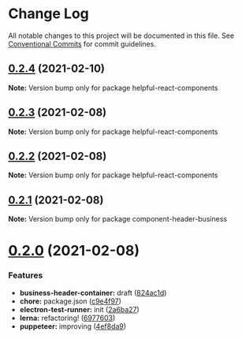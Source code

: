 # Change Log

All notable changes to this project will be documented in this file.
See [Conventional Commits](https://conventionalcommits.org) for commit guidelines.

## [0.2.4](https://github.com/femiadeniyi/femiadeniyi/compare/v0.2.3...v0.2.4) (2021-02-10)

**Note:** Version bump only for package helpful-react-components





## [0.2.3](https://github.com/webdevshop/webdevshop/compare/v0.2.2...v0.2.3) (2021-02-08)

**Note:** Version bump only for package helpful-react-components





## [0.2.2](https://github.com/webdevshop/webdevshop/compare/v0.2.1...v0.2.2) (2021-02-08)

**Note:** Version bump only for package helpful-react-components





## [0.2.1](https://github.com/webdevshop/webdevshop/compare/v0.2.0...v0.2.1) (2021-02-08)

**Note:** Version bump only for package component-header-business





# [0.2.0](https://github.com/webdevshop/webdevshop/compare/v0.1.0...v0.2.0) (2021-02-08)


### Features

* **business-header-container:** draft ([824ac1d](https://github.com/webdevshop/webdevshop/commit/824ac1d560b51b0c869148e87df52891292e7db0))
* **chore:** package.json ([c9e4f97](https://github.com/webdevshop/webdevshop/commit/c9e4f971b1b3de6b9f1e8b6bd97606fd6ba7775a))
* **electron-test-runner:** init ([2a6ba27](https://github.com/webdevshop/webdevshop/commit/2a6ba2765dc853c89a686d2416bf9fdef4c7be12))
* **lerna:** refactoring! ([6977603](https://github.com/webdevshop/webdevshop/commit/697760324ef6ea104f6bfc013c7187595cf665e6))
* **puppeteer:** improving ([4ef8da9](https://github.com/webdevshop/webdevshop/commit/4ef8da922c4297c6cb3d6d4a2d93401729558cef))
